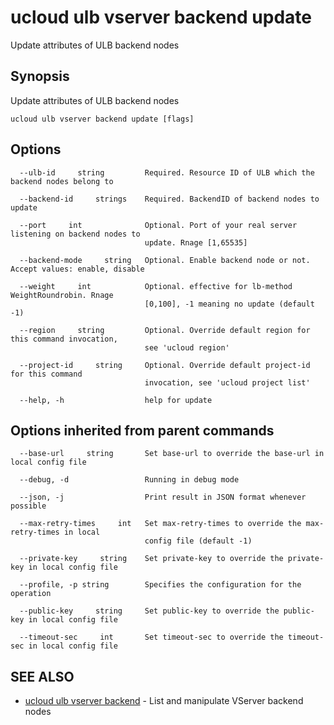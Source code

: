 # ucloud ulb vserver backend update

Update attributes of ULB backend nodes

## Synopsis

Update attributes of ULB backend nodes

```
ucloud ulb vserver backend update [flags]
```

## Options

```
  --ulb-id     string         Required. Resource ID of ULB which the backend nodes belong to 

  --backend-id     strings    Required. BackendID of backend nodes to update 

  --port     int              Optional. Port of your real server listening on backend nodes to
                              update. Rnage [1,65535] 

  --backend-mode     string   Optional. Enable backend node or not. Accept values: enable, disable 

  --weight     int            Optional. effective for lb-method WeightRoundrobin. Rnage
                              [0,100], -1 meaning no update (default -1) 

  --region     string         Optional. Override default region for this command invocation,
                              see 'ucloud region' 

  --project-id     string     Optional. Override default project-id for this command
                              invocation, see 'ucloud project list' 

  --help, -h                  help for update 

```

## Options inherited from parent commands

```
  --base-url     string       Set base-url to override the base-url in local config file 

  --debug, -d                 Running in debug mode 

  --json, -j                  Print result in JSON format whenever possible 

  --max-retry-times     int   Set max-retry-times to override the max-retry-times in local
                              config file (default -1) 

  --private-key     string    Set private-key to override the private-key in local config file 

  --profile, -p string        Specifies the configuration for the operation 

  --public-key     string     Set public-key to override the public-key in local config file 

  --timeout-sec     int       Set timeout-sec to override the timeout-sec in local config file 

```

## SEE ALSO

* [ucloud ulb vserver backend](cli/cmd/ucloud/ulb/vserver/backend)	 - List and manipulate VServer backend nodes

